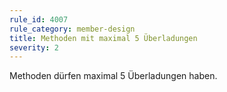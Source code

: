 ```yaml
---
rule_id: 4007
rule_category: member-design
title: Methoden mit maximal 5 Überladungen
severity: 2
---
```

Methoden dürfen maximal 5 Überladungen haben.

